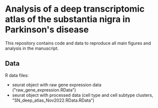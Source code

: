 # Analysis of a deep transcriptomic atlas of the substantia nigra in Parkinson's disease

This repository contains code and data to reproduce all main figures and analysis in the manuscript.

## Data

R data files:

- seurat object with raw gene expression data ("raw_gene_expression.RData")
- seurat object with processed data (cell type and cell subtype clusters, "SN_deep_atlas_Nov2022.RData.RData")




